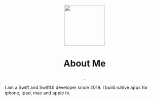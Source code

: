 <p align="center">
  <img src="https://github.com/CodeEditApp/CodeEdit/blob/main/.github/CodeEdit-Icon-128@2x.png?raw=true" height="128">
  <h1 align="center">About Me</h1>
</p>


<p align="center">
  <a aria-label="" href="https://bsky.app/profile/codeedit.app" target="_blank">
    <img alt="" src="https://img.shields.io/badge/Follow%20@codeedit.app-black.svg?style=for-the-badge&logo=bluesky">
  </a>
  <a aria-label="Join the community on Discord" href="https://discord.gg/vChUXVf9Em" target="_blank">
    <img alt="" src="https://img.shields.io/badge/Join%20the%20community-black.svg?style=for-the-badge&logo=Discord">
  </a>
</p>

I am a Swift and SwiftUI developer since 2019. I build native apps for iphone, ipad, mac and apple tv. 